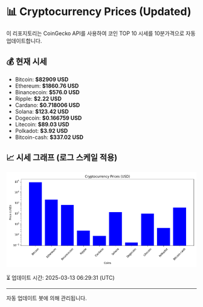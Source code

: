 
# 📊 Cryptocurrency Prices (Updated)

이 리포지토리는 CoinGecko API를 사용하여 코인 TOP 10 시세를 10분가격으로 자동 업데이트합니다.

## 💰 현재 시세
- Bitcoin: **$82909 USD**
- Ethereum: **$1860.76 USD**
- Binancecoin: **$576.0 USD**
- Ripple: **$2.22 USD**
- Cardano: **$0.718006 USD**
- Solana: **$123.42 USD**
- Dogecoin: **$0.166759 USD**
- Litecoin: **$89.03 USD**
- Polkadot: **$3.92 USD**
- Bitcoin-cash: **$337.02 USD**

## 📈 시세 그래프 (로그 스케일 적용)
![Crypto Prices](crypto_prices.png)

⏳ 업데이트 시간: 2025-03-13 06:29:31 (UTC)

---
자동 업데이트 봇에 의해 관리됩니다.
